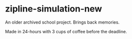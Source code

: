 # zipline-simulation-new
An older archived school project. Brings back memories.

Made in 24-hours with 3 cups of coffee before the deadline.

